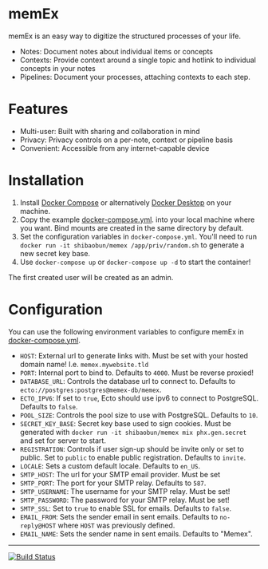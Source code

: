 # memEx

memEx is an easy way to digitize the structured processes of your life.

- Notes: Document notes about individual items or concepts
- Contexts: Provide context around a single topic and hotlink to individual
  concepts in your notes
- Pipelines: Document your processes, attaching contexts to each step.

# Features

- Multi-user: Built with sharing and collaboration in mind
- Privacy: Privacy controls on a per-note, context or pipeline basis
- Convenient: Accessible from any internet-capable device

# Installation

1. Install [Docker Compose](https://docs.docker.com/compose/install/) or alternatively [Docker Desktop](https://docs.docker.com/desktop/) on your machine.
1. Copy the example [docker-compose.yml](https://gitea.bubbletea.dev/shibao/memEx/src/branch/stable/docker-compose.yml). into your local machine where you want.
   Bind mounts are created in the same directory by default.
1. Set the configuration variables in `docker-compose.yml`. You'll need to run
   `docker run -it shibaobun/memex /app/priv/random.sh` to generate a new
   secret key base.
1. Use `docker-compose up` or `docker-compose up -d` to start the container!

The first created user will be created as an admin.

# Configuration

You can use the following environment variables to configure memEx in
[docker-compose.yml](https://gitea.bubbletea.dev/shibao/memEx/src/branch/stable/docker-compose.yml).

- `HOST`: External url to generate links with. Must be set with your hosted
  domain name! I.e. `memex.mywebsite.tld`
- `PORT`: Internal port to bind to. Defaults to `4000`. Must be reverse proxied!
- `DATABASE_URL`: Controls the database url to connect to. Defaults to
  `ecto://postgres:postgres@memex-db/memex`.
- `ECTO_IPV6`: If set to `true`, Ecto should use ipv6 to connect to PostgreSQL.
  Defaults to `false`.
- `POOL_SIZE`: Controls the pool size to use with PostgreSQL. Defaults to `10`.
- `SECRET_KEY_BASE`: Secret key base used to sign cookies. Must be generated
  with `docker run -it shibaobun/memex mix phx.gen.secret` and set for server to start.
- `REGISTRATION`: Controls if user sign-up should be invite only or set to
  public. Set to `public` to enable public registration. Defaults to `invite`.
- `LOCALE`: Sets a custom default locale. Defaults to `en_US`.
- `SMTP_HOST`: The url for your SMTP email provider. Must be set
- `SMTP_PORT`: The port for your SMTP relay. Defaults to `587`.
- `SMTP_USERNAME`: The username for your SMTP relay. Must be set!
- `SMTP_PASSWORD`: The password for your SMTP relay. Must be set!
- `SMTP_SSL`: Set to `true` to enable SSL for emails. Defaults to `false`.
- `EMAIL_FROM`: Sets the sender email in sent emails. Defaults to
  `no-reply@HOST` where `HOST` was previously defined.
- `EMAIL_NAME`: Sets the sender name in sent emails. Defaults to "Memex".

---

[![Build
Status](https://drone.bubbletea.dev/api/badges/shibao/memEx/status.svg?ref=refs/heads/dev)](https://drone.bubbletea.dev/shibao/memEx)
